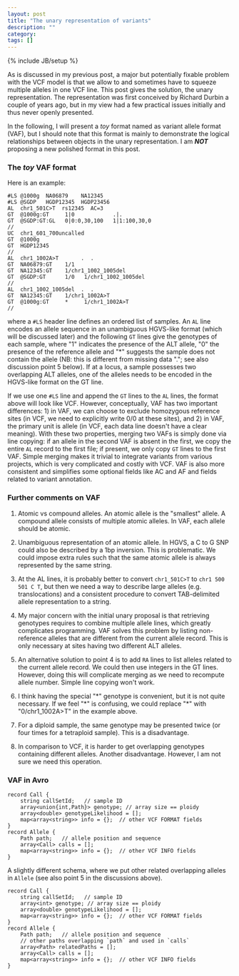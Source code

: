 ```yaml
---
layout: post
title: "The unary representation of variants"
description: ""
category: 
tags: []
---
```

{% include JB/setup %}

As is discussed in my previous post, a major but potentially fixable problem
with the VCF model is that we allow to and sometimes have to squeeze multiple
alleles in one VCF line. This post gives the solution, the unary representation.
The representation was first conceived by Richard Durbin a couple of years ago,
but in my view had a few practical issues initially and thus never openly
presented.

In the following, I will present a *toy* format named as variant allele format
(VAF), but I should note that this format is mainly to demonstrate the logical
relationships between objects in the unary representation. I am ***NOT***
proposing a new polished format in this post.

### The *toy* VAF format

Here is an example:

    #LS @1000g  NA06879    NA12345
    #LS @SGDP   HGDP12345  HGDP23456
    AL  chr1_501C>T  rs12345  AC=3
    GT  @1000g:GT     1|0            .|.
    GT  @SGDP:GT:GL   0|0:0,30,100   1|1:100,30,0
    //
    UC  chr1_601_700uncalled
    GT  @1000g
    GT  HGDP12345
    //
    AL  chr1_1002A>T       .  .
    GT  NA06879:GT    1/1
    GT  NA12345:GT    1/chr1_1002_1005del
    GT  @SGDP:GT      1/0   1/chr1_1002_1005del
    //
    AL  chr1_1002_1005del  .  .
    GT  NA12345:GT    1/chr1_1002A>T
    GT  @1000g:GT     *     1/chr1_1002A>T
    //

where a `#LS` header line defines an ordered list of samples. An `AL` line
encodes an allele sequence in an unambiguous HGVS-like format (which will be
discussed later) and the following `GT` lines give the genotypes of each sample,
where "1" indicates the presence of the ALT allele, "0" the presence of the
reference allele and "\*" suggests the sample does not contain the allele (NB:
this is different from missing data "."; see also discussion point 5 below). If
at a locus, a sample possesses two overlapping ALT alleles, one of the alleles
needs to be encoded in the HGVS-like format on the GT line.

If we use one `#LS` line and append the `GT` lines to the `AL` lines, the format
above will look like VCF. However, conceptually, VAF has two important
differences: 1) in VAF, we can choose to exclude homozygous reference sites (in
VCF, we need to explicitly write 0/0 at these sites), and 2) in VAF, the primary
unit is allele (in VCF, each data line doesn't have a clear meaning). With these
two properties, merging two VAFs is simply done via line copying: if an allele
in the second VAF is absent in the first, we copy the entire `AL` record to the
first file; if present, we only copy `GT` lines to the first VAF. Simple merging
makes it trivial to integrate variants from various projects, which is very
complicated and costly with VCF. VAF is also more consistent and simplifies
some optional fields like AC and AF and fields related to variant annotation.

### Further comments on VAF

1. Atomic vs compound alleles. An atomic allele is the "smallest" allele. A
compound allele consists of multiple atomic alleles. In VAF, each allele should
be atomic.

2. Unambiguous representation of an atomic allele. In HGVS, a C to G SNP could
also be described by a 1bp inversion. This is problematic. We could impose extra
rules such that the same atomic allele is always represented by the same string.

3. At the AL lines, it is probably better to convert `chr1_501C>T` to `chr1 500
501 C T`, but then we need a way to describe large alleles (e.g. translocations)
and a consistent procedure to convert TAB-delimited allele representation to a
string.

4. My major concern with the initial unary proposal is that retrieving genotypes
requires to combine multiple allele lines, which greatly complicates
programming. VAF solves this problem by listing non-reference alleles that are
different from the current allele record. This is only necessary at sites having
two different ALT alleles.

5. An alternative solution to point 4 is to add `RA` lines to list alleles
related to the current allele record. We could then use integers in the GT
lines. However, doing this will complicate merging as we need to recompute
allele number. Simple line copying won't work.

6. I think having the special "\*" genotype is convenient, but it is not quite
necessary. If we feel "\*" is confusing, we could replace "\*" with
"0/chr1_1002A>T" in the example above.

7. For a diploid sample, the same genotype may be presented twice (or four times
for a tetraploid sample). This is a disadvantage.

8. In comparison to VCF, it is harder to get overlapping genotypes containing
different alleles. Another disadvantage. However, I am not sure we need this
operation.

### VAF in Avro

    record Call {
        string callSetId;   // sample ID
        array<union{int,Path}> genotype; // array size == ploidy
        array<double> genotypeLikelihood = [];
        map<array<string>> info = {};  // other VCF FORMAT fields
    }
    record Allele {
        Path path;   // allele position and sequence
        array<Call> calls = [];
        map<array<string>> info = {};  // other VCF INFO fields
    }

A slightly different schema, where we put other related overlapping alleles in
`Allele` (see also point 5 in the discussions above).

    record Call {
        string callSetId;   // sample ID
        array<int> genotype; // array size == ploidy
        array<double> genotypeLikelihood = [];
        map<array<string>> info = {};  // other VCF FORMAT fields
    }
    record Allele {
        Path path;   // allele position and sequence
        // other paths overlapping `path` and used in `calls`
        array<Path> relatedPaths = [];
        array<Call> calls = [];
        map<array<string>> info = {};  // other VCF INFO fields
    }

